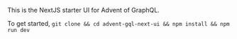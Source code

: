 This is the NextJS starter UI for Advent of GraphQL. 

To get started, `git clone && cd advent-gql-next-ui && npm install && npm run dev`

